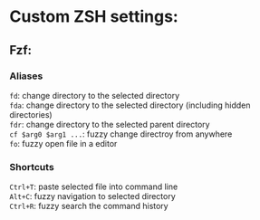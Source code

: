 Custom ZSH settings:
====================

Fzf:
----

### Aliases

`fd`: change directory to the selected directory<br/>
`fda`: change directory to the selected directory (including hidden directories)<br/>
`fdr`: change directory to the selected parent directory<br/>
`cf $arg0 $arg1 ...`: fuzzy change directroy from anywhere<br/>
`fo`: fuzzy open file in a editor<br/>

### Shortcuts
`Ctrl+T`: paste selected file into command line<br/>
`Alt+C`: fuzzy navigation to selected directory<br/>
`Ctrl+R`: fuzzy search the command history<br/>
